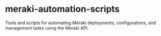 # meraki-automation-scripts
Tools and scripts for automating Meraki deployments, configurations, and management tasks using the Meraki API.
